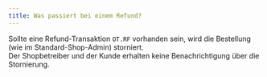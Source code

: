 ```yaml
---
title: Was passiert bei einem Refund?
---
```


Sollte eine Refund-Transaktion `OT.RF` vorhanden sein, wird die Bestellung (wie im Standard-Shop-Admin) storniert.  
Der Shopbetreiber und der Kunde erhalten keine Benachrichtigung über die Stornierung.
